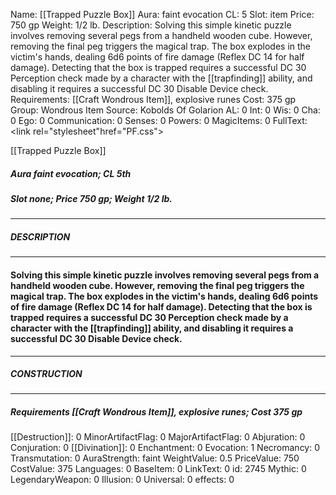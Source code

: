 Name: [[Trapped Puzzle Box]]
Aura: faint evocation
CL: 5
Slot: item
Price: 750 gp
Weight: 1/2 lb.
Description: Solving this simple kinetic puzzle involves removing several pegs from a handheld wooden cube. However, removing the final peg triggers the magical trap. The box explodes in the victim's hands, dealing 6d6 points of fire damage (Reflex DC 14 for half damage). Detecting that the box is trapped requires a successful DC 30 Perception check made by a character with the [[trapfinding]] ability, and disabling it requires a successful DC 30 Disable Device check.
Requirements: [[Craft Wondrous Item]], explosive runes
Cost: 375 gp
Group: Wondrous Item
Source: Kobolds Of Golarion
AL: 0
Int: 0
Wis: 0
Cha: 0
Ego: 0
Communication: 0
Senses: 0
Powers: 0
MagicItems: 0
FullText: <link rel="stylesheet"href="PF.css"><div class="heading"><p class="alignleft">[[Trapped Puzzle Box]]</p><div style="clear: both;"></div></div><div><h5><b>Aura </b>faint evocation; <b>CL </b>5th</h5><h5><b>Slot </b>none; <b>Price </b>750 gp; <b>Weight </b>1/2 lb.</h5></div><hr/><div><h5><b>DESCRIPTION</b></h5></div><hr/><div><h4><p>Solving this simple kinetic puzzle involves removing several pegs from a handheld wooden cube. However, removing the final peg triggers the magical trap. The box explodes in the victim's hands, dealing 6d6 points of fire damage (Reflex DC 14 for half damage). Detecting that the box is trapped requires a successful DC 30 Perception check made by a character with the [[trapfinding]] ability, and disabling it requires a successful DC 30 Disable Device check.</p></h4></div><hr/><div><h5><b>CONSTRUCTION</b></h5></div><hr/><div><h5><b>Requirements </b>[[Craft Wondrous Item]], <i>explosive runes</i>; <b>Cost </b>375 gp</h5></div>
[[Destruction]]: 0
MinorArtifactFlag: 0
MajorArtifactFlag: 0
Abjuration: 0
Conjuration: 0
[[Divination]]: 0
Enchantment: 0
Evocation: 1
Necromancy: 0
Transmutation: 0
AuraStrength: faint
WeightValue: 0.5
PriceValue: 750
CostValue: 375
Languages: 0
BaseItem: 0
LinkText: 0
id: 2745
Mythic: 0
LegendaryWeapon: 0
Illusion: 0
Universal: 0
effects: 0
